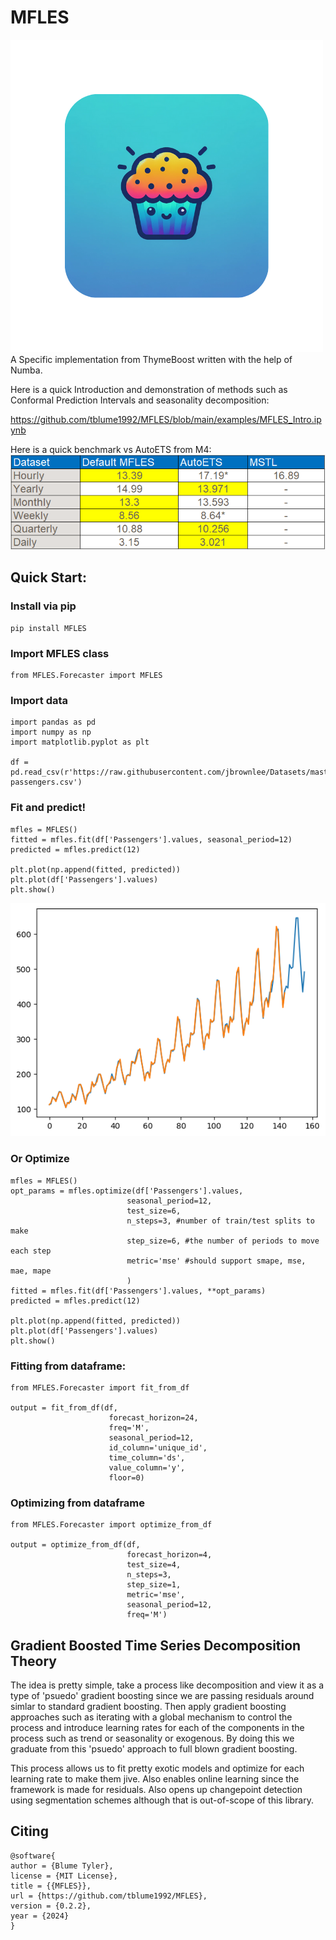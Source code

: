 # MFLES
![alt text](https://github.com/tblume1992/MFLES/blob/main/static/mfles_logo.png?raw=true "logo")
A Specific implementation from ThymeBoost written with the help of Numba.

Here is a quick Introduction and demonstration of methods such as Conformal Prediction Intervals and seasonality decomposition:

https://github.com/tblume1992/MFLES/blob/main/examples/MFLES_Intro.ipynb


Here is a quick benchmark vs AutoETS from M4:
![alt text](https://github.com/tblume1992/MFLES/blob/main/static/mfles_benchmark.PNG?raw=true "benchmark")
## Quick Start:
### Install via pip
```
pip install MFLES
```

### Import MFLES class
```
from MFLES.Forecaster import MFLES
```
### Import data
```
import pandas as pd
import numpy as np
import matplotlib.pyplot as plt

df = pd.read_csv(r'https://raw.githubusercontent.com/jbrownlee/Datasets/master/airline-passengers.csv')
```
### Fit and predict!
```
mfles = MFLES()
fitted = mfles.fit(df['Passengers'].values, seasonal_period=12)
predicted = mfles.predict(12)

plt.plot(np.append(fitted, predicted))
plt.plot(df['Passengers'].values)
plt.show()
```
![alt text](https://github.com/tblume1992/MFLES/blob/main/static/mfles_example.png?raw=true "example")

### Or Optimize
```
mfles = MFLES()
opt_params = mfles.optimize(df['Passengers'].values,
                          seasonal_period=12,
                          test_size=6,
                          n_steps=3, #number of train/test splits to make
                          step_size=6, #the number of periods to move each step
                          metric='mse' #should support smape, mse, mae, mape
                          )
fitted = mfles.fit(df['Passengers'].values, **opt_params)
predicted = mfles.predict(12)

plt.plot(np.append(fitted, predicted))
plt.plot(df['Passengers'].values)
plt.show()
```
### Fitting from dataframe:
```
from MFLES.Forecaster import fit_from_df

output = fit_from_df(df,
                      forecast_horizon=24,
                      freq='M',
                      seasonal_period=12,
                      id_column='unique_id',
                      time_column='ds',
                      value_column='y',
                      floor=0)
```
### Optimizing from dataframe
```
from MFLES.Forecaster import optimize_from_df

output = optimize_from_df(df,
                          forecast_horizon=4,
                          test_size=4,
                          n_steps=3,
                          step_size=1,
                          metric='mse',
                          seasonal_period=12,
                          freq='M')
```
## Gradient Boosted Time Series Decomposition Theory
The idea is pretty simple, take a process like decomposition and view it as
a type of 'psuedo' gradient boosting since we are passing residuals around
simlar to standard gradient boosting. Then apply gradient boosting approaches
such as iterating with a global mechanism to control the process and introduce
learning rates for each of the components in the process such as trend or
seasonality or exogenous. By doing this we graduate from this 'psuedo' approach
to full blown gradient boosting.

This process allows us to fit pretty exotic models and optimize for each learning
rate to make them jive. Also enables online learning since the framework is made
for residuals. Also opens up changepoint detection using segmentation schemes
although that is out-of-scope of this library.

## Citing
```
@software{
author = {Blume Tyler},
license = {MIT License},
title = {{MFLES}},
url = {https://github.com/tblume1992/MFLES},
version = {0.2.2},
year = {2024}
}
```

